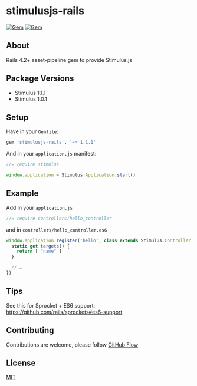 # stimulusjs-rails

[![Gem](https://img.shields.io/gem/v/stimulusjs-rails.svg)](https://rubygems.org/gems/stimulusjs-rails)
[![Gem](https://img.shields.io/gem/dt/stimulusjs-rails.svg)](https://rubygems.org/gems/stimulusjs-rails)

## About

Rails 4.2+ asset-pipeline gem to provide Stimulus.js

## Package Versions

- Stimulus 1.1.1
- Stimulus 1.0.1

## Setup

Have in your `Gemfile`:

```ruby
gem 'stimulusjs-rails', '~> 1.1.1'
```

And in your `application.js` manifest:

```js
//= require stimulus

window.application = Stimulus.Application.start()
```

## Example

Add in your `application.js`

```js
//= require controllers/hello_controller
```

and in `controllers/hello_controller.es6`

```js
window.application.register('hello', class extends Stimulus.Controller {
  static get targets() {
    return [ "name" ]
  }

  // …
})
```

## Tips

See this for Sprocket + ES6 support: https://github.com/rails/sprockets#es6-support

## Contributing

Contributions are welcome, please follow [GitHub Flow](https://guides.github.com/introduction/flow/index.html)

## License

[MIT](LICENSE.md)
